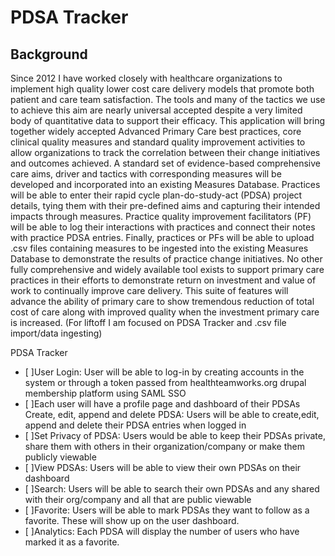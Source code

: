 # PDSA Tracker

## Background

Since 2012 I have worked closely with healthcare organizations to implement high quality lower cost care delivery models that promote
 both patient and care team satisfaction. The tools and many of the tactics we use to achieve this aim are nearly universal accepted despite
 a very limited body of quantitative data to support their efficacy. This application will bring together widely accepted Advanced Primary
 Care best practices, core clinical quality measures and standard quality improvement activities to allow organizations to track the correlation
 between their change initiatives and outcomes achieved. A standard set of evidence-based comprehensive care aims, driver and tactics with 
 corresponding measures will be developed and incorporated into an existing Measures Database. Practices will be able to enter their rapid cycle
 plan-do-study-act (PDSA) project details, tying them with their pre-defined aims and capturing their intended impacts through measures. 
 Practice quality improvement facilitators (PF) will be able to log their interactions with practices and connect their notes with practice 
 PDSA entries. Finally, practices or PFs will be able to upload .csv files containing measures to be ingested into the existing Measures Database
 to demonstrate the results of practice change initiatives. No other fully comprehensive and widely available tool exists to support primary care
 practices in their efforts to demonstrate return on investment and value of work to continually improve care delivery. This suite of features will
 advance the ability of primary care to show tremendous reduction of total cost of care along with improved quality when the investment primary care
 is increased. (For liftoff I am focused on PDSA Tracker and .csv file import/data ingesting)


PDSA Tracker 
- [ ]User Login: User will be able to log-in by creating accounts in the system or through a token passed from healthteamworks.org drupal membership platform using SAML SSO 
- [ ]Each user will have a profile page and dashboard of their PDSAs Create, edit, append and delete PDSA: Users will be able to create,edit, append and delete their PDSA entries when logged in 
- [ ]Set Privacy of PDSA: Users would be able to keep their PDSAs private, share them with others in their organization/company or make them publicly viewable 
- [ ]View PDSAs: Users will be able to view their own PDSAs on their dashboard 
- [ ]Search: Users will be able to search their own PDSAs and any shared with their org/company and all that are public viewable 
- [ ]Favorite: Users will be able to mark PDSAs they want to follow as a favorite. These will show up on the user dashboard. 
- [ ]Analytics: Each PDSA will display the number of users who have marked it as a favorite. 
